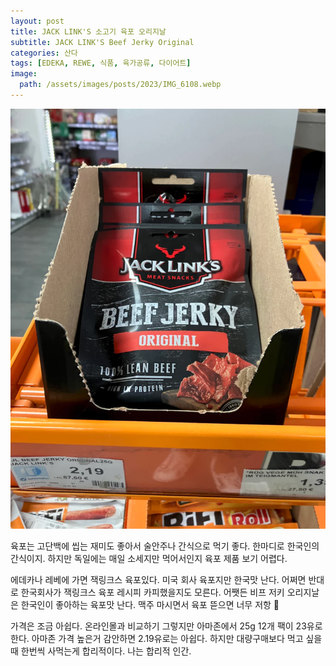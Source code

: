 ```yaml
---
layout: post
title: JACK LINK'S 소고기 육포 오리지날
subtitle: JACK LINK'S Beef Jerky Original
categories: 산다
tags: [EDEKA, REWE, 식품, 육가공류, 다이어트]
image:
  path: /assets/images/posts/2023/IMG_6108.webp
---
```


![jack links beef jerky original](/assets/images/posts/2023/IMG_6108.webp)

육포는 고단백에 씹는 재미도 좋아서 술안주나 간식으로 먹기 좋다. 한마디로 한국인의 간식이지. 하지만 독일에는 매일 소세지만 먹어서인지 육포 제품 보기 어렵다. 

에데카나 레베에 가면 잭링크스 육포있다. 미국 회사 육포지만 한국맛 난다. 어쩌면 반대로 한국회사가 잭링크스 육포 레시피 카피했을지도 모른다. 어쨋든 비프 저키 오리지날은 한국인이 좋아하는 육포맛 난다. 맥주 마시면서 육포 뜯으면 너무 저항 🥰

가격은 조금 아쉽다. 온라인몰과 비교하기 그렇지만 아마존에서 25g 12개 팩이 23유로한다. 아마존 가격 높은거 감안하면 2.19유로는 아쉽다. 하지만 대량구매보다 먹고 싶을때 한번씩 사먹는게 합리적이다. 나는 합리적 인간.

